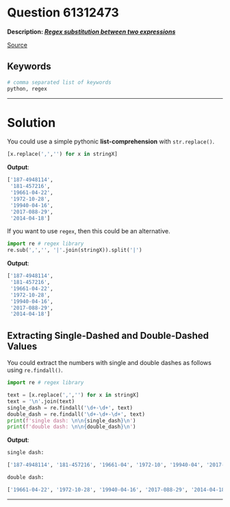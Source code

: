 # Question 61312473

**Description: [_Regex substitution between two expressions_][#Q]**

[Source][#Q]

[#Q]: https://stackoverflow.com/questions/61312473/regex-substitution-between-two-expressions

## Keywords

```bash
# comma separated list of keywords
python, regex
```

---

# Solution

You could use a simple pythonic **list-comprehension** with `str.replace()`.

```python
[x.replace(',','') for x in stringX]
```

**Output**:

```bash
['187-4948114',
 '181-457216',
 '19661-04-22',
 '1972-10-28',
 '19940-04-16',
 '2017-088-29',
 '2014-04-18']
```

If you want to use `regex`, then this could be an alternative.

```python
import re # regex library
re.sub(',','', '|'.join(stringX)).split('|')
```

**Output**:

```bash
['187-4948114',
 '181-457216',
 '19661-04-22',
 '1972-10-28',
 '19940-04-16',
 '2017-088-29',
 '2014-04-18']
```

## Extracting Single-Dashed and Double-Dashed Values

You could extract the numbers with single and double dashes as follows using `re.findall()`.

```python
import re # regex library

text = [x.replace(',','') for x in stringX]
text = '\n'.join(text)
single_dash = re.findall('\d+-\d+', text)
double_dash = re.findall('\d+-\d+-\d+', text)
print(f'single dash: \n\n{single_dash}\n')
print(f'double dash: \n\n{double_dash}\n')
```

**Output**:

```bash
single dash:

['187-4948114', '181-457216', '19661-04', '1972-10', '19940-04', '2017-088', '2014-04']

double dash:

['19661-04-22', '1972-10-28', '19940-04-16', '2017-088-29', '2014-04-18']
```

---
